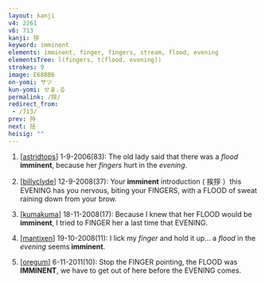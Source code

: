```yaml
---
layout: kanji
v4: 2261
v6: 713
kanji: 拶
keyword: imminent
elements: imminent, finger, fingers, stream, flood, evening
elementsTree: l(fingers, t(flood, evening))
strokes: 9
image: E68BB6
on-yomi: サツ
kun-yomi: せま.る
permalink: /拶/
redirect_from:
 - /713/
prev: 持
next: 括
heisig: ""
---
```


1) [<a href="http://kanji.koohii.com/profile/astridtops">astridtops</a>] 1-9-2006(83): The old lady said that there was a <em>flood</em><strong> imminent</strong>, because her <em>fingers</em> hurt in the <em>evening</em>.

2) [<a href="http://kanji.koohii.com/profile/billyclyde">billyclyde</a>] 12-9-2008(37): Your<strong> imminent</strong> introduction ( 挨拶 ）this EVENING has you nervous, biting your FINGERS, with a FLOOD of sweat raining down from your brow.

3) [<a href="http://kanji.koohii.com/profile/kumakuma">kumakuma</a>] 18-11-2008(17): Because I knew that her FLOOD would be<strong> imminent</strong>, I tried to FINGER her a last time that EVENING.

4) [<a href="http://kanji.koohii.com/profile/mantixen">mantixen</a>] 19-10-2008(11): I lick my <em>finger</em> and hold it up... a <em>flood</em> in the <em>evening</em> seems<strong> imminent</strong>.

5) [<a href="http://kanji.koohii.com/profile/oregum">oregum</a>] 6-11-2011(10): Stop the FINGER pointing, the FLOOD was<strong> IMMINENT</strong>, we have to get out of here before the EVENING comes.

